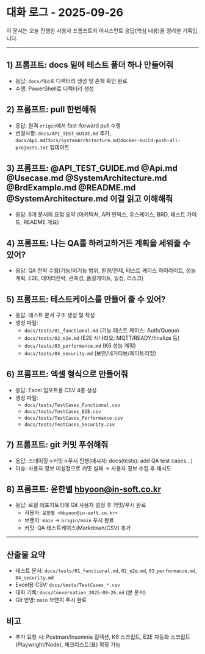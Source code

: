 # 대화 로그 - 2025-09-26

이 문서는 오늘 진행한 사용자 프롬프트와 어시스턴트 응답(핵심 내용)을 정리한 기록입니다.

---

## 1) 프롬프트: docs 밑에 테스트 폴더 하나 만들어줘
- 응답: `docs/테스트` 디렉터리 생성 및 존재 확인 완료
- 수행: PowerShell로 디렉터리 생성

## 2) 프롬프트: pull 한번해줘
- 응답: 원격 `origin`에서 fast-forward pull 수행
- 변경사항: `docs/API_TEST_GUIDE.md` 추가, `docs/Api.md`/`docs/SystemArchitecture.md`/`docker-build-push-all-projects.txt` 업데이트

## 3) 프롬프트: @API_TEST_GUIDE.md @Api.md @Usecase.md @SystemArchitecture.md @BrdExample.md @README.md @SystemArchitecture.md 이걸 읽고 이해해줘
- 응답: 6개 문서의 요점 요약 (아키텍처, API 인덱스, 유스케이스, BRD, 테스트 가이드, README 개요)

## 4) 프롬프트: 나는 QA를 하려고하거든 계획을 세워줄 수 있어?
- 응답: QA 전략 수립(기능/비기능 범위, 환경/전제, 테스트 케이스 하이라이트, 성능계획, E2E, 데이터전략, 관측성, 품질게이트, 일정, 리스크)

## 5) 프롬프트: 테스트케이스를 만들어 줄 수 있어?
- 응답: 테스트 문서 구조 생성 및 작성
- 생성 파일:
  - `docs/tests/01_functional.md` (기능 테스트 케이스: Auth/Queue)
  - `docs/tests/02_e2e.md` (E2E 시나리오: MQTT/READY/finalize 등)
  - `docs/tests/03_performance.md` (K6 성능 계획)
  - `docs/tests/04_security.md` (보안/네거티브/레이트리밋)

## 6) 프롬프트: 엑셀 형식으로 만들어줘
- 응답: Excel 임포트용 CSV 4종 생성
- 생성 파일:
  - `docs/tests/TestCases_Functional.csv`
  - `docs/tests/TestCases_E2E.csv`
  - `docs/tests/TestCases_Performance.csv`
  - `docs/tests/TestCases_Security.csv`

## 7) 프롬프트: git 커밋 푸쉬해줘
- 응답: 스테이징→커밋→푸시 진행(메시지: docs(tests): add QA test cases...)
- 이슈: 사용자 정보 미설정으로 커밋 실패 → 사용자 정보 수집 후 재시도

## 8) 프롬프트: 윤한별 hbyoon@in-soft.co.kr
- 응답: 로컬 레포지토리에 Git 사용자 설정 후 커밋/푸시 완료
  - 사용자: `윤한별 <hbyoon@in-soft.co.kr>`
  - 브랜치: `main` → `origin/main` 푸시 완료
  - 커밋: QA 테스트케이스(Markdown/CSV) 추가

---

## 산출물 요약
- 테스트 문서: `docs/tests/01_functional.md`, `02_e2e.md`, `03_performance.md`, `04_security.md`
- Excel용 CSV: `docs/tests/TestCases_*.csv`
- 대화 기록: `docs/Conversation_2025-09-26.md` (본 문서)
- Git 반영: `main` 브랜치 푸시 완료

## 비고
- 추가 요청 시: Postman/Insomnia 컬렉션, K6 스크립트, E2E 자동화 스크립트(Playwright/Node), 체크리스트(표) 확장 가능
